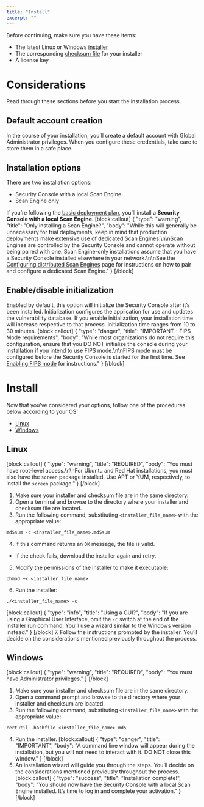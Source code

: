 ```yaml
---
title: "Install"
excerpt: ""
---
```

Before continuing, make sure you have these items:

* The latest Linux or Windows [installer](doc:download)
* The corresponding [checksum file](doc:download#section-checksum-files) for your installer
* A license key

# Considerations

Read through these sections before you start the installation process.

## Default account creation

In the course of your installation, you’ll create a default account with Global Administrator privileges.  When you configure these credentials, take care to store them in a safe place.

## Installation options

There are two installation options:

* Security Console with a local Scan Engine
* Scan Engine only

If you’re following the [basic deployment plan](doc:basic-deployment-plan), you’ll install a **Security Console with a local Scan Engine**.
[block:callout]
{
  "type": "warning",
  "title": "Only installing a Scan Engine?",
  "body": "While this will generally be unnecessary for trial deployments, keep in mind that production deployments make extensive use of dedicated Scan Engines.\n\nScan Engines are controlled by the Security Console and cannot operate without being paired with one.  Scan Engine-only installations assume that you have a Security Console installed elsewhere in your network.\n\nSee the [Configuring distributed Scan Engines](doc:configuring-distributed-scan-engines) page for instructions on how to pair and configure a dedicated Scan Engine."
}
[/block]
## Enable/disable initialization

Enabled by default, this option will initialize the Security Console after it’s been installed.  Initialization configures the application for use and updates the vulnerability database.  If you enable initialization, your installation time will increase respective to that process.  Initialization time ranges from 10 to 30 minutes.
[block:callout]
{
  "type": "danger",
  "title": "IMPORTANT - FIPS Mode requirements",
  "body": "While most organizations do not require this configuration, ensure that you DO NOT initialize the console during your installation if you intend to use FIPS mode.\n\nFIPS mode must be configured before the Security Console is started for the first time.  See [Enabling FIPS mode](doc:enabling-fips-mode) for instructions."
}
[/block]
# Install

Now that you’ve considered your options, follow one of the procedures below according to your OS:

* [Linux](doc:install#section-linux)
* [Windows](doc:install#section-windows)

## Linux
[block:callout]
{
  "type": "warning",
  "title": "REQUIRED",
  "body": "You must have root-level access.\n\nFor Ubuntu and Red Hat installations, you must also have the `screen` package installed.  Use APT or YUM, respectively, to install the `screen` package."
}
[/block]
1. Make sure your installer and checksum file are in the same directory.
2. Open a terminal and browse to the directory where your installer and checksum file are located.
3. Run the following command, substituting `<installer_file_name>` with the appropriate value:

```
md5sum -c <installer_file_name>.md5sum
```
4. If this command returns an `OK` message, the file is valid.
 * If the check fails, download the installer again and retry.
5. Modify the permissions of the installer to make it executable:

```
chmod +x <installer_file_name>
```
6. Run the installer:

```
./<installer_file_name> -c
```
[block:callout]
{
  "type": "info",
  "title": "Using a GUI?",
  "body": "If you are using a Graphical User Interface, omit the `-c` switch at the end of the installer run command.  You’ll use a wizard similar to the Windows version instead."
}
[/block]
7. Follow the instructions prompted by the installer.  You’ll decide on the considerations mentioned previously throughout the process.

## Windows
[block:callout]
{
  "type": "warning",
  "title": "REQUIRED",
  "body": "You must have Administrator privileges."
}
[/block]
1. Make sure your installer and checksum file are in the same directory.
2. Open a command prompt and browse to the directory where your installer and checksum are located.
3. Run the following command, substituting `<installer_file_name>` with the appropriate value:

```
certutil -hashfile <installer_file_name> md5
```
4. Run the installer.
[block:callout]
{
  "type": "danger",
  "title": "IMPORTANT",
  "body": "A command line window will appear during the installation, but you will not need to interact with it.  DO NOT close this window."
}
[/block]
5. An installation wizard will guide you through the steps.  You’ll decide on the considerations mentioned previously throughout the process.
[block:callout]
{
  "type": "success",
  "title": "Installation complete!",
  "body": "You should now have the Security Console with a local Scan Engine installed.  It’s time to log in and complete your activation."
}
[/block]